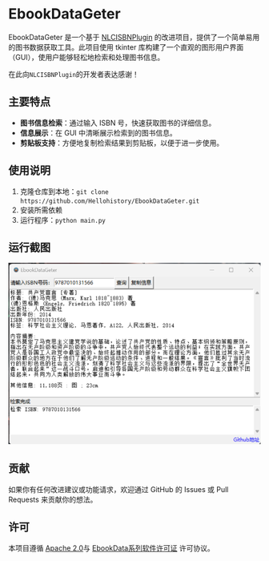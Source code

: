 # EbookDataGeter

EbookDataGeter 是一个基于 [NLCISBNPlugin](https://github.com/DoiiarX/NLCISBNPlugin) 的改进项目，提供了一个简单易用的图书数据获取工具。此项目使用 tkinter 库构建了一个直观的图形用户界面（GUI），使用户能够轻松地检索和处理图书信息。

在此向`NLCISBNPlugin`的开发者表达感谢！

## 主要特点

- **图书信息检索**：通过输入 ISBN 号，快速获取图书的详细信息。
- **信息展示**：在 GUI 中清晰展示检索到的图书信息。
- **剪贴板支持**：方便地复制检索结果到剪贴板，以便于进一步使用。

## 使用说明

1. 克隆仓库到本地：`git clone https://github.com/Hellohistory/EbookDataGeter.git`
2. 安装所需依赖
3. 运行程序：`python main.py`

## 运行截图

![运行图片](image/image.png)

## 贡献

如果你有任何改进建议或功能请求，欢迎通过 GitHub 的 Issues 或 Pull Requests 来贡献你的想法。

## 许可

本项目遵循 [Apache 2.0](LICENSE_1)与 [EbookData系列软件许可证](LICENSE_2) 许可协议。
